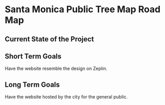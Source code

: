 # Santa Monica Public Tree Map Road Map

## Current State of the Project

## Short Term Goals
Have the website resemble the design on Zeplin.

## Long Term Goals
Have the website hosted by the city for the general public.